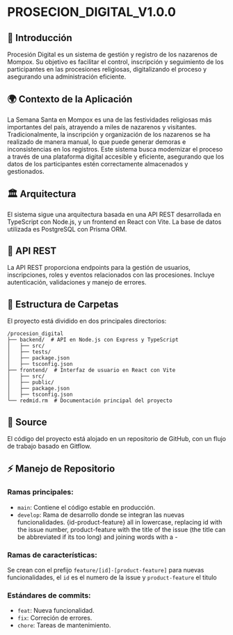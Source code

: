 # PROSECION_DIGITAL_V1.0.0
## 📖 Introducción
Procesión Digital es un sistema de gestión y registro de los nazarenos de Mompox. Su objetivo es facilitar el control, inscripción y seguimiento de los participantes en las procesiones religiosas, digitalizando el proceso y asegurando una administración eficiente.

## 🌍 Contexto de la Aplicación
La Semana Santa en Mompox es una de las festividades religiosas más importantes del país, atrayendo a miles de nazarenos y visitantes. Tradicionalmente, la inscripción y organización de los nazarenos se ha realizado de manera manual, lo que puede generar demoras e inconsistencias en los registros.
Este sistema busca modernizar el proceso a través de una plataforma digital accesible y eficiente, asegurando que los datos de los participantes estén correctamente almacenados y gestionados.

## 🏛️ Arquitectura
El sistema sigue una arquitectura basada en una API REST desarrollada en TypeScript con Node.js, y un frontend en React con Vite. La base de datos utilizada es PostgreSQL con Prisma ORM.

## 🔗 API REST
La API REST proporciona endpoints para la gestión de usuarios, inscripciones, roles y eventos relacionados con las procesiones. Incluye autenticación, validaciones y manejo de errores.

## 📂 Estructura de Carpetas
El proyecto está dividido en dos principales directorios:
```
/procesion_digital
├── backend/  # API en Node.js con Express y TypeScript
│   ├── src/
│   ├── tests/
│   ├── package.json
│   ├── tsconfig.json
├── frontend/  # Interfaz de usuario en React con Vite
│   ├── src/
│   ├── public/
│   ├── package.json
│   ├── tsconfig.json
└── redmid.rm  # Documentación principal del proyecto
```

## 📌 Source

El código del proyecto está alojado en un repositorio de GitHub, con un flujo de trabajo basado en Gitflow.

## ⚡ Manejo de Repositorio

### Ramas principales:
 - `main`: Contiene el código estable en producción.
 - `develop`: Rama de desarrollo donde se integran las nuevas funcionalidades.
{id-product-feature} all in lowercase, replacing id with the issue number, product-feature with the title of the issue (the title can be abbreviated if its too long) and joining words with a -
### Ramas de características: 
Se crean con el prefijo `feature/[id]-[product-feature]` para nuevas funcionalidades, el `id` es el numero de la issue y `product-feature` el titulo
### Estándares de commits:
 - `feat`: Nueva funcionalidad.
 - `fix`: Correción de errores. 
 - `chore`: Tareas de mantenimiento.
